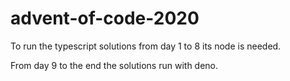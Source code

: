 # advent-of-code-2020
To run the typescript solutions from day 1 to 8 its node is needed.

From day 9 to the end the solutions run with deno.
